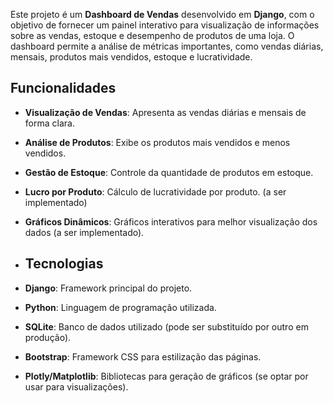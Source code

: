 Este projeto é um **Dashboard de Vendas** desenvolvido em **Django**, com o objetivo de fornecer um painel interativo para visualização de informações sobre as vendas, estoque e desempenho de produtos de uma loja.
O dashboard permite a análise de métricas importantes, como vendas diárias, mensais, produtos mais vendidos, estoque e lucratividade.


## Funcionalidades

- **Visualização de Vendas**: Apresenta as vendas diárias e mensais de forma clara.
- **Análise de Produtos**: Exibe os produtos mais vendidos e menos vendidos.
- **Gestão de Estoque**: Controle da quantidade de produtos em estoque.
- **Lucro por Produto**: Cálculo de lucratividade por produto. (a ser implementado)
- **Gráficos Dinâmicos**: Gráficos interativos para melhor visualização dos dados (a ser implementado).

- ## Tecnologias

- **Django**: Framework principal do projeto.
- **Python**: Linguagem de programação utilizada.
- **SQLite**: Banco de dados utilizado (pode ser substituído por outro em produção).
- **Bootstrap**: Framework CSS para estilização das páginas.
- **Plotly/Matplotlib**: Bibliotecas para geração de gráficos (se optar por usar para visualizações).

